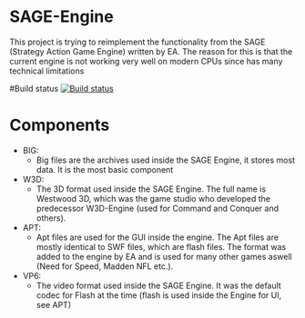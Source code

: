 # SAGE-Engine

This project is trying to reimplement the functionality from the SAGE (Strategy Action Game Engine) written by EA. The reason for this is that the current engine is not working very well on modern CPUs since has many technical limitations

#Build status
[![Build status](https://ci.appveyor.com/api/projects/status/f4re4pcqyr5g0naf?svg=true)](https://ci.appveyor.com/project/feliwir/sage)

# Components
- BIG:
    * Big files are the archives used inside the SAGE Engine, it stores most data. It is the most 
    basic component
- W3D:
    * The 3D format used inside the SAGE Engine. The full name is Westwood 3D, which was the game studio who developed the predecessor W3D-Engine (used for Command and Conquer and others).
- APT:
    * Apt files are used for the GUI inside the engine. The Apt files are mostly identical to SWF files, which are flash files.
    The format was added to the engine by EA and is used for many other games aswell (Need for Speed, Madden NFL etc.).
- VP6:
    * The video format used inside the SAGE Engine. It was the default codec for Flash at the time (flash is used inside the Engine for UI, see APT)

